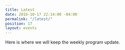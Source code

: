 ```yaml
---
title: Latest
date: 2016-10-17 22:14:00 -04:00
permalink: "/latest/"
position: 17
layout: events
---
```


Here is where we will keep the weekly program update.